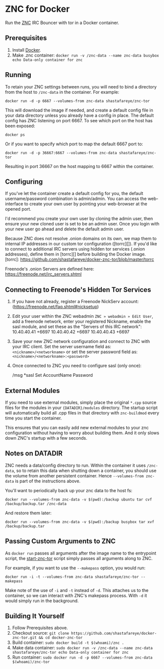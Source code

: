 # ZNC for Docker

Run the [ZNC](http://znc.in) IRC Bouncer with tor in a Docker container.


## Prerequisites

1. Install [Docker](http://docker.io/).
2. Make .znc container: `docker run -v /znc-data --name znc-data busybox echo Data-only container for znc`


## Running

To retain your ZNC settings between runs, you will need to bind a directory
from the host to `/znc-data` in the container. For example:

    docker run -d -p 6667 --volumes-from znc-data shastafareye/znc-tor

This will download the image if needed, and create a default config file in
your data directory unless you already have a config in place. The default
config has ZNC listening on port 6667. To see which port on the host has been
exposed:

    docker ps

Or if you want to specify which port to map the default 6667 port to:

    docker run -d -p 36667:6667 --volumes-from znc-data shastafareye/znc-tor

Resulting in port 36667 on the host mapping to 6667 within the container.


## Configuring

If you've let the container create a default config for you, the default
username/password combination is admin/admin. You can access the web-interface
to create your own user by pointing your web-browser at the opened port.

I'd recommend you create your own user by cloning the admin user, then ensure
your new cloned user is set to be an admin user. Once you login with your new
user go ahead and delete the default admin user.

Because ZNC does not resolve .onion domains on its own, we map them to
internal IP addresses in our custom tor configuration ([torrc][]).  If you'd
like to connect to additional IRC servers using hidden tor services (.onion
addresses), define them in [torrc][] before building the Docker image.
[torrc]: https://github.com/shastafareye/docker-znc-tor/blob/master/torrc

Freenode's .onion Servers are defined here: https://freenode.net/irc_servers.shtml


## Connecting to Freenode's Hidden Tor Services

1. If you have not already, register a Freenode NickServ account:
   (https://freenode.net/faq.shtml#nicksetup)
2. Edit your user within the ZNC webadmin `ZNC » webadmin » Edit User`, add a freenode
   network, enter your registered Nickname, enable the sasl module, and set these as the
   "Servers of this IRC network":
   10.40.40.41 +6697
   10.40.40.42 +6697
   10.40.40.43 +6697
3. Save your new ZNC network configuration and connect to ZNC with your IRC
   client.  Set the server username field as: `<nickname>/<networkname>`
   or set the server password field as: `<nickname>/<networkname>:<password>`
4. Once connected to ZNC you need to configure sasl (only once):


    /msg *sasl Set AccountName Password


## External Modules

If you need to use external modules, simply place the original `*.cpp` source
files for the modules in your `{DATADIR}/modules` directory. The startup
script will automatically build all .cpp files in that directory with
`znc-buildmod` every time you start the container.

This ensures that you can easily add new external modules to your znc
configuration without having to worry about building them. And it only slows
down ZNC's startup with a few seconds.


## Notes on DATADIR

ZNC needs a data/config directory to run. Within the container it uses
`/znc-data`, so to retain this data when shutting down a container, you should
use the volume from another persistent container. Hence `--volumes-from znc-data`
is part of the instructions above.

You'll want to periodically back up your znc data to the host fs:

    docker run --volumes-from znc-data -v $(pwd):/backup ubuntu tar cvf /backup/backup.tar /znc-data

And restore them later:

    docker run --volumes-from znc-data -v $(pwd):/backup busybox tar xvf /backup/backup.tar


## Passing Custom Arguments to ZNC

As `docker run` passes all arguments after the image name to the entrypoint
script, the [start-znc-tor][] script simply passes all arguments along to ZNC.

[start-znc-tor]: https://github.com/shastafareye/docker-znc-tor/blob/master/start-znc-tor

For example, if you want to use the `--makepass` option, you would run:

    docker run -i -t --volumes-from znc-data shastafareye/znc-tor --makepass

Make note of the use of `-i` and `-t` instead of `-d`. This attaches us to the
container, so we can interact with ZNC's makepass process. With `-d` it would
simply run in the background.


## Building It Yourself

1. Follow Prerequisites above.
2. Checkout source: `git clone https://github.com/shastafareye/docker-znc-tor.git && cd docker-znc-tor`
3. Build container: `sudo docker build -t $(whoami)/znc .`
4. Make data container: `sudo docker run -v /znc-data --name znc-data shastafareye/znc-tor echo Data-only container for znc`
5. Run container: `sudo docker run -d -p 6667 --volumes-from znc-data $(whoami)/znc-tor`
